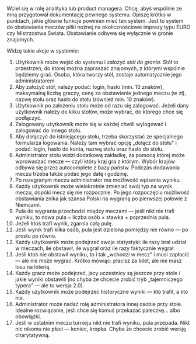 Wciel się w rolę analityka lub product managera. Chcę, abyś wspólnie ze mną przygotował dokumentację pewnego systemu. Opiszę krótko w punktach, jakie główne funkcje powinien mieć ten system. Jest to system do obstawiania meczów piłki nożnej na okolicznościowe imprezy typu EURO czy Mistrzostwa Świata. Obstawianie odbywa się wyłącznie w gronie znajomych.

Widzę takie akcje w systemie:

1. Użytkownik może wejść do systemu i założyć *stół do grania*. Stół to przestrzeń, do której można zapraszać znajomych, z którymi wspólnie będziemy grać. Osoba, która tworzy stół, zostaje automatycznie jego administratorem
2. Aby założyć stół, należy podać: login, hasło (min. 10 znaków), maksymalną liczbę graczy, cenę za obstawienie jednego meczu (w zł), nazwę stołu oraz hasło do stołu (również min. 10 znaków).
3. Użytkownik po założeniu stołu może od razu się zalogować. Jeżeli dany użytkownik należy do kilku stołów, może wybrać, do którego chce się podłączyć.
4. Zalogowany użytkownik może się w każdej chwili wylogować i zalogować do innego stołu.
5. Aby dołączyć do istniejącego stołu, trzeba skorzystać ze specjalnego formularza logowania. Należy tam wybrać opcję „dołącz do stołu" i podać: login, hasło do konta, nazwę stołu oraz hasło do stołu.
6. Administrator stołu widzi dodatkową zakładkę, za pomocą której może wprowadzać mecze — czyli który kraj gra z którym. Wybór krajów odbywa się przez autocomplete z bazy państw. Podczas dodawania meczu trzeba także podać jego datę i godzinę.
7. Po rozegranym meczu administrator ma możliwość wpisania wyniku.
8. Każdy użytkownik może wielokrotnie zmieniać swój typ na wynik meczu, dopóki mecz się nie rozpocznie. Po jego rozpoczęciu możliwość obstawiania znika jak szansa Polski na wygraną po pierwszej połowie z Niemcami.
9. Pula do wygrania przechodzi między meczami — jeśli nikt nie trafi wyniku, to nowa pula = liczba osób × stawka + poprzednia pula.
10. Jeżeli ktoś trafi wynik, zgarnia całą pulę.
11. Jeśli wynik trafi kilka osób, pula jest dzielona pomiędzy nie równo — po prostu po równo.
12. Każdy użytkownik może podejrzeć swoje statystyki: ile razy brał udział w meczach, ile obstawił, ile wygrał oraz ile razy faktycznie wygrał.
13. Jeśli ktoś nie obstawił wyniku, to i tak „wchodzi w mecz" i musi zapłacić — ale nie może wygrać. Krótko mówiąc: płacisz za bilet, ale nie masz losu na loterię.
14. Każdy gracz może podejrzeć, jacy uczestnicy są jeszcze przy stole i jakie wyniki obstawili (no chyba że chcecie zrobić tryb „tajemniczego typera" — ale to wersja 2.0).
15. Każdy użytkownik może podejrzeć historyczne wyniki — kto trafił, a kto nie.
16. Administrator może nadać rolę administratora innej osobie przy stole. Idealne rozwiązanie, jeśli chce się komuś przekazać pałeczkę… albo obowiązki.
17. Jeśli w ostatnim meczu turnieju nikt nie trafi wyniku, pula przepada. Nikt nic nikomu nie płaci — koniec, kropka. Chyba że chcecie zrobić wersję charytatywną. 